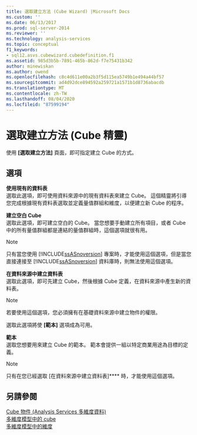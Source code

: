 ```yaml
---
title: 選取建立方法 (Cube Wizard) |Microsoft Docs
ms.custom: ''
ms.date: 06/13/2017
ms.prod: sql-server-2014
ms.reviewer: ''
ms.technology: analysis-services
ms.topic: conceptual
f1_keywords:
- sql12.asvs.cubewizard.cubedefinition.f1
ms.assetid: 985d3b5b-7891-465b-862d-f7e75431b342
author: minewiskan
ms.author: owend
ms.openlocfilehash: c8c4d611e00a2b3f5d115ea5749b1e494a44bf57
ms.sourcegitcommit: ad4d92dce894592a259721a1571b1d8736abacdb
ms.translationtype: MT
ms.contentlocale: zh-TW
ms.lasthandoff: 08/04/2020
ms.locfileid: "87599194"
---
```

# <a name="select-creation-method-cube-wizard"></a>選取建立方法 (Cube 精靈)
  使用 **[選取建立方法]** 頁面，即可指定建立 Cube 的方式。  
  
## <a name="options"></a>選項  
 **使用現有的資料表**  
 選取此選項，即可使用資料來源中的現有資料表來建立 Cube。 這個精靈將引導您完成根據現有資料表選取並定義量值群組和維度，以便建立新 Cube 的程序。  
  
 **建立空白 Cube**  
 選取此選項，即可建立空白的 Cube。 當您想要手動建立所有項目，或者 Cube 中的所有量值群組都是連結的量值群組時，這個選項就很有用。  
  
> [!NOTE]  
>  只有當您使用 [!INCLUDE[ssASnoversion](../includes/ssasnoversion-md.md)] 專案時，才能使用這個選項，但是當您直接連接至 [!INCLUDE[ssASnoversion](../includes/ssasnoversion-md.md)] 資料庫時，則無法使用這個選項。  
  
 **在資料來源中建立資料表**  
 選取此選項，即可先建立 Cube，然後根據 Cube 定義，在資料來源中產生新的資料表。  
  
> [!NOTE]  
>  若要使用這個選項，您必須擁有在基礎資料來源中建立物件的權限。  
  
 選取此選項將使 **[範本]** 選項成為可用。  
  
 **範本**  
 選取您想要用來建立 Cube 的範本。 範本會提供一組以特定商業用途為目標的定義。  
  
> [!NOTE]  
>  只有在您已經選取 [在資料來源中建立資料表]**** 時，才能使用這個選項。  
  
## <a name="see-also"></a>另請參閱  
 [Cube 物件 &#40;Analysis Services 多維度資料&#41;](multidimensional-models-olap-logical-cube-objects/cube-objects-analysis-services-multidimensional-data.md)   
 [多維度模型中的 cube](multidimensional-models/cubes-in-multidimensional-models.md)   
 [多維度模型中的維度](multidimensional-models/dimensions-in-multidimensional-models.md)  
  
  
